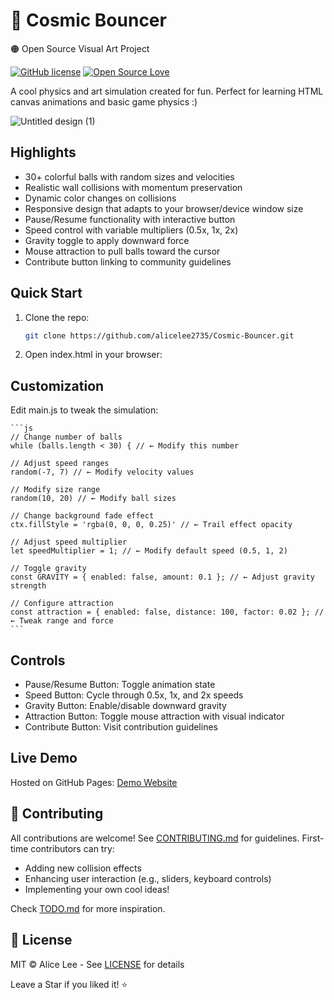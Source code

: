 # 🌌 Cosmic Bouncer
🟠 Open Source Visual Art Project

[![GitHub license](https://img.shields.io/badge/license-MIT-blue.svg)](LICENSE)
[![Open Source Love](https://badges.frapsoft.com/os/v1/open-source.svg?v=103)](https://github.com/alicelee2735/cosmic-bouncer/)

A cool physics and art simulation created for fun. Perfect for learning HTML canvas animations and basic game physics :)

![Untitled design (1)](https://github.com/user-attachments/assets/6db7a1b4-dde5-4653-96ba-d0dadb7481b8)

## Highlights
- 30+ colorful balls with random sizes and velocities
- Realistic wall collisions with momentum preservation
- Dynamic color changes on collisions
- Responsive design that adapts to your browser/device window size
- Pause/Resume functionality with interactive button
- Speed control with variable multipliers (0.5x, 1x, 2x)
- Gravity toggle to apply downward force
- Mouse attraction to pull balls toward the cursor
- Contribute button linking to community guidelines

## Quick Start
1. Clone the repo:   
    ```bash
    git clone https://github.com/alicelee2735/Cosmic-Bouncer.git

2. Open index.html in your browser:

## Customization
Edit main.js to tweak the simulation:

    ```js
    // Change number of balls
    while (balls.length < 30) { // ← Modify this number

    // Adjust speed ranges
    random(-7, 7) // ← Modify velocity values

    // Modify size range
    random(10, 20) // ← Modify ball sizes

    // Change background fade effect
    ctx.fillStyle = 'rgba(0, 0, 0, 0.25)' // ← Trail effect opacity

    // Adjust speed multiplier
    let speedMultiplier = 1; // ← Modify default speed (0.5, 1, 2)

    // Toggle gravity
    const GRAVITY = { enabled: false, amount: 0.1 }; // ← Adjust gravity strength

    // Configure attraction
    const attraction = { enabled: false, distance: 100, factor: 0.02 }; // ← Tweak range and force
    ```

## Controls
- Pause/Resume Button: Toggle animation state
- Speed Button: Cycle through 0.5x, 1x, and 2x speeds
- Gravity Button: Enable/disable downward gravity
- Attraction Button: Toggle mouse attraction with visual indicator
- Contribute Button: Visit contribution guidelines

## Live Demo
Hosted on GitHub Pages: [Demo Website](https://alicelee2735.github.io/Cosmic-Bouncer/)

## 🤝 Contributing
All contributions are welcome! See [CONTRIBUTING.md](https://github.com/alicelee2735/Cosmic-Bouncer/blob/main/CONTRIBUTING.md) for guidelines. First-time contributors can try:

- Adding new collision effects
- Enhancing user interaction (e.g., sliders, keyboard controls)
- Implementing your own cool ideas!

Check [TODO.md](https://github.com/alicelee2735/Cosmic-Bouncer/blob/main/TODO.md) for more inspiration.

## 📜 License
MIT © Alice Lee - See [LICENSE](https://github.com/alicelee2735/Cosmic-Bouncer/blob/main/LICENSE) for details

Leave a Star if you liked it! ⭐